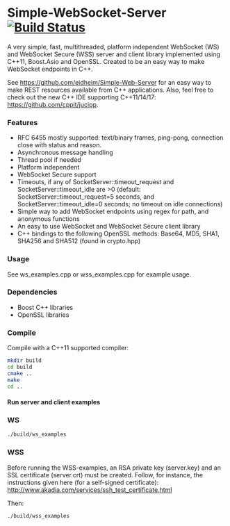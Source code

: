 Simple-WebSocket-Server [![Build Status](https://travis-ci.org/eidheim/Simple-WebSocket-Server.svg?branch=master)](https://travis-ci.org/eidheim/Simple-WebSocket-Server)
=================

A very simple, fast, multithreaded, platform independent WebSocket (WS) and WebSocket Secure (WSS) server and client library implemented using C++11, Boost.Asio and OpenSSL. Created to be an easy way to make WebSocket endpoints in C++.

See https://github.com/eidheim/Simple-Web-Server for an easy way to make REST resources available from C++ applications. Also, feel free to check out the new C++ IDE supporting C++11/14/17: https://github.com/cppit/jucipp. 

### Features

* RFC 6455 mostly supported: text/binary frames, ping-pong, connection close with status and reason.
* Asynchronous message handling
* Thread pool if needed
* Platform independent
* WebSocket Secure support
* Timeouts, if any of SocketServer::timeout_request and SocketServer::timeout_idle are >0 (default: SocketServer::timeout_request=5 seconds, and SocketServer::timeout_idle=0 seconds; no timeout on idle connections)
* Simple way to add WebSocket endpoints using regex for path, and anonymous functions
* An easy to use WebSocket and WebSocket Secure client library
* C++ bindings to the following OpenSSL methods: Base64, MD5, SHA1, SHA256 and SHA512 (found in crypto.hpp)

### Usage

See ws_examples.cpp or wss_examples.cpp for example usage. 

### Dependencies

* Boost C++ libraries 
* OpenSSL libraries

### Compile

Compile with a C++11 supported compiler:

```sh
mkdir build
cd build
cmake ..
make
cd ..
```

#### Run server and client examples

### WS

```sh
./build/ws_examples
```

### WSS

Before running the WSS-examples, an RSA private key (server.key) and an SSL certificate (server.crt) must be created. Follow, for instance, the instructions given here (for a self-signed certificate): http://www.akadia.com/services/ssh_test_certificate.html

Then:
```
./build/wss_examples
```
